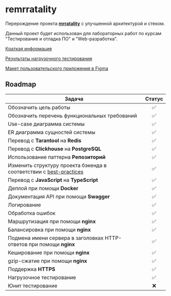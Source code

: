 # remrratality

Перерождение проекта [**mrratality**](https://github.com/hackfeed/mrratality) с улучшенной архитектурой и стеком.

Данный проект будет использован для лабораторных работ по курсам "Тестирование и отладка ПО" и "Web-разработка".

[Краткая информация](DOCS.md)

[Результаты нагрузочного тестирования](LOADTEST.md)

[Макет пользовательского приложения в Figma](https://www.figma.com/file/NnUDdhQ0q2RxURzjjXmPvT/remrratality)

## Roadmap

|Задача|Статус|
|-|:-:|
|Обозначить цель работы|✅|
|Обозначить перечень функциональных требований|✅|
|Use-case диаграмма системы|✅|
|ER диаграмма сущностей системы|✅|
|Перевод с **Tarantool** на **Redis**|✅|
|Перевод с **Clickhouse** на **PostgreSQL**|✅|
|Использование паттерна **Репозиторий**|✅|
|Изменить структуру проекта бэкенда в соответствии с [best-practices](https://github.com/golang-standards/project-layout)|✅|
|Перевод с **JavaScript** на **TypeScript**|✅|
|Деплой при помощи **Docker**|✅|
|Документация API при помощи **Swagger**|✅|
|Логирование|✅|
|Обработка ошибок|✅|
|Маршрутизация при помощи **nginx**|✅|
|Балансировка при помощи **nginx**|✅|
|Подмена имени сервера в заголовках HTTP-ответов при помощи **nginx**|✅|
|Кеширование при помощи **nginx**|✅|
|gzip-сжатие при помощи **nginx**|✅|
|Поддержка **HTTPS**|✅|
|Нагрузочное тестирование|✅|
|Юнит тестирование|❌|
